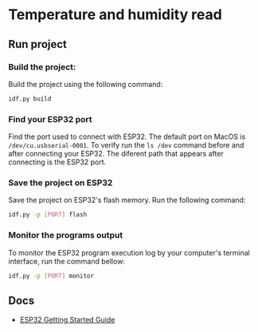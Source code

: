 # Temperature and humidity read

## Run project

### Build the project:

Build the project using the following command:

```sh
idf.py build
```

### Find your ESP32 port

Find the port used to connect with ESP32. The default port on MacOS is `/dev/cu.usbserial-0001`. To verify run the `ls /dev` command before and after connecting your ESP32. The diferent path that appears after connecting is the ESP32 port.

### Save the project on ESP32

Save the project on ESP32's flash memory. Run the following command:

```sh
idf.py -p [PORT] flash
```

### Monitor the programs output

To monitor the ESP32 program execution log by your computer's terminal interface, run the command bellow:
```sh
idf.py -p [PORT] monitor
```

## Docs
- [ESP32 Getting Started Guide](https://docs.espressif.com/projects/esp-idf/en/stable/get-started/index.html)